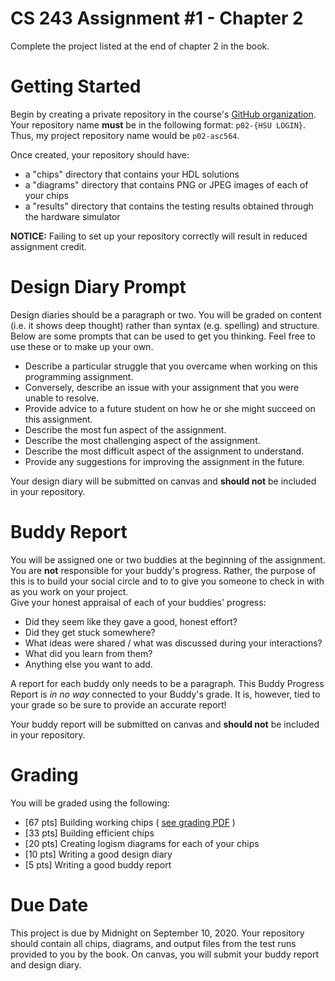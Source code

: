 # CS 243 Assignment #1 - Chapter 2
Complete the project listed at the end of chapter 2 in the book.    

# Getting Started
Begin by creating a private repository in the course's [GitHub organization](https://github.com/HSU-F20-CS243).
Your repository name **__must__** be in the following format: ```p02-{HSU LOGIN}```.  Thus, my project repository
name would be ```p02-asc564```.  

Once created, your repository should have:
* a "chips" directory that contains your HDL solutions
* a "diagrams" directory that contains PNG or JPEG images of each of your chips
* a "results" directory that contains the testing results obtained through the hardware simulator

**__NOTICE:__** Failing to set up your repository correctly will result in reduced assignment credit.  

# Design Diary Prompt
Design diaries should be a paragraph or two.  You will be graded on content (i.e. it shows 
deep thought) rather than syntax (e.g. spelling) and structure.  Below are some prompts that can be used to get 
you thinking.  Feel free to use these or to make up your own.
* Describe a particular struggle that you overcame when working on this programming assignment.
* Conversely, describe an issue with your assignment that you were unable to resolve.
* Provide advice to a future student on how he or she might succeed on this assignment.
* Describe the most fun aspect of the assignment.
* Describe the most challenging aspect of the assignment.
* Describe the most difficult aspect of the assignment to understand.
* Provide any suggestions for improving the assignment in the future.

Your design diary will be submitted on canvas and **__should not__** be included in your repository.

# Buddy Report
You will be assigned one or two buddies at the beginning of the assignment.  You are **__not__**
responsible for your buddy's progress.  Rather, the purpose of this is to build your social 
circle and to to give you someone to check in with as you work on your project.  
Give your honest appraisal of each of your buddies' progress:

* Did they seem like they gave a good, honest effort?  
* Did they get stuck somewhere?
* What ideas were shared / what was discussed during your interactions?
* What did you learn from them?
* Anything else you want to add.

A report for each buddy only needs to be a paragraph.  This Buddy Progress Report is _*in no way*_ 
connected to your Buddy's grade.  It is, however, tied to your grade so be sure to provide an accurate report!

Your buddy report will be submitted on canvas and **__should not__** be included in your repository.

# Grading
You will be graded using the following:
* [67 pts] Building working chips ( [see grading PDF](https://github.com/HSU-F20-CS243/F20-243-course-materials/blob/master/Projects/Project%2002/project%2002%20grade%20sheet.pdf) )
* [33 pts] Building efficient chips 
* [20 pts] Creating logism diagrams for each of your chips
* [10 pts] Writing a good design diary
* [5 pts] Writing a good buddy report

# Due Date
This project is due by Midnight on September 10, 2020.  Your repository should contain all chips, diagrams, and output files from the test runs provided to you by the book.  On canvas, you will submit your buddy report and design diary.